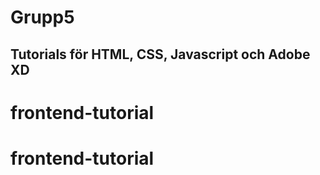 # Grupp5
## Tutorials för HTML, CSS, Javascript och Adobe XD
# frontend-tutorial
# frontend-tutorial
